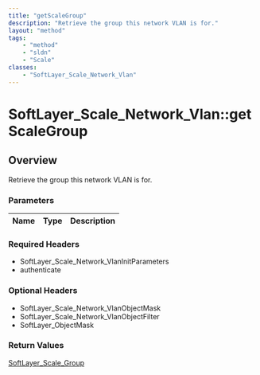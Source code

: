 ```yaml
---
title: "getScaleGroup"
description: "Retrieve the group this network VLAN is for."
layout: "method"
tags:
    - "method"
    - "sldn"
    - "Scale"
classes:
    - "SoftLayer_Scale_Network_Vlan"
---
```

# SoftLayer_Scale_Network_Vlan::getScaleGroup
## Overview 
Retrieve the group this network VLAN is for.

### Parameters 
|Name | Type | Description |
| --- | --- | --- |


### Required Headers
* SoftLayer_Scale_Network_VlanInitParameters
* authenticate

### Optional Headers
* SoftLayer_Scale_Network_VlanObjectMask
* SoftLayer_Scale_Network_VlanObjectFilter
* SoftLayer_ObjectMask

### Return Values
<a href='/reference/datatypes/SoftLayer_Scale_Group'>SoftLayer_Scale_Group </a>

